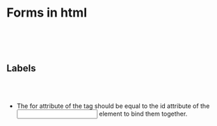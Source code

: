 # Forms in html

<br>
<br>
<br>


## Labels


<br>
<br>

- The for attribute of the <label> tag should be equal to the id attribute of the <input> element to bind them together. 
